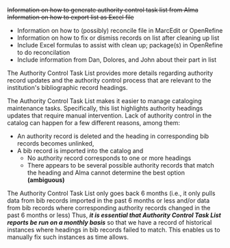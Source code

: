 ~~Information on how to generate authority control task list from Alma~~
~~Information on how to export list as Excel file~~
* Information on how to (possibly) reconcile file in MarcEdit or OpenRefine
* Information on how to fix or dismiss records on list after cleaning up list
* Include Excel formulas to assist with clean up; package(s) in OpenRefine to do reconcilation
* Include information from Dan, Dolores, and John about their part in list

The Authority Control Task List provides more details regarding authority record updates and the authority control process that are relevant to the institution's bibliographic record headings.

The Authority Control Task List makes it easier to manage cataloging maintenance tasks. Specifically, this list highlights authority headings updates that require manual intervention. Lack of authority control in the catalog can happen for a few different reasons, among them: 

* An authority record is deleted and the heading in corresponding bib records becomes unlinked, 
* A bib record is imported into the catalog and
  * No authority record corresponds to one or more headings
  * There appears to be several possible authority records that match the heading and Alma cannot determine the best option **(ambiguous)**

The Authority Control Task List only goes back 6 months (i.e., it only pulls data from bib records imported in the past 6 months or less and/or data from bib records where corresponding authority records changed in the past 6 months or less)  Thus, ***it is essential that Authority Control Task List reports be run on a monthly basis*** so that we have a record of historical instances where headings in bib records failed to match.  This enables us to manually fix such instances as time allows.
